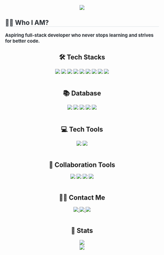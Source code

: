 <div align="center">
    <img src="https://capsule-render.vercel.app/api?type=waving&color=0:7cc5fe,100:0091ff&height=180&text=Yeongseo's%20GitHub&animation=fadeIn&fontColor=e0eaff&fontSize=70" />
</div>
<div style="text-align: left;"> 
    <h2 style="border-bottom: 1px solid #d8dee4; color: #282d33;">🙋‍♀️ Who I AM?</h2>  
    <div style="font-weight: 700; font-size: 15px; text-align: left; color: #282d33;">Aspiring full-stack developer who never stops learning and strives for better code.</div> 
</div>
<div align="center"> 
    <h2>🛠️ Tech Stacks</h2>  
    <div>
        <img src="https://img.shields.io/badge/html5-%23E34F26.svg?&style=for-the-badge&logo=html5&logoColor=white" />
        <img src="https://img.shields.io/badge/css3-%231572B6.svg?&style=for-the-badge&logo=css3&logoColor=white" />
        <img src="https://img.shields.io/badge/Bootstrap-7952B3?style=for-the-badge&logo=Bootstrap&logoColor=white"/> 
        <img src="https://img.shields.io/badge/Javascript-F7DF1E?style=for-the-badge&logo=Javascript&logoColor=white"/>        
        <img src="https://img.shields.io/badge/jQuery-0769AD?style=for-the-badge&logo=jQuery&logoColor=white"/>
        <img src="https://img.shields.io/badge/vue.js-%234FC08D.svg?&style=for-the-badge&logo=vue.js&logoColor=white" />
        <img src="https://img.shields.io/badge/java-%23007396.svg?&style=for-the-badge&logo=java&logoColor=white" />          
        <img src="https://img.shields.io/badge/Spring Boot-6DB33F?style=for-the-badge&logo=Spring Boot&logoColor=white"/>
        <img src="https://img.shields.io/badge/Spring-6DB33F?style=for-the-badge&logo=Spring&logoColor=white"/>
    </div>
</div></br>

<div align="center">
    <h2>📚 Database</h2>  
    <div>
        <img src="https://img.shields.io/badge/postgresql-%23336791.svg?&style=for-the-badge&logo=postgresql&logoColor=white" />
        <img src="https://img.shields.io/badge/Oracle-F80000?style=for-the-badge&logo=Oracle&logoColor=white"/>
        <img src="https://img.shields.io/badge/mysql-%234479A1.svg?&style=for-the-badge&logo=mysql&logoColor=white" />
        <img src="https://img.shields.io/badge/sqlite-%23003B57.svg?&style=for-the-badge&logo=sqlite&logoColor=white" />
        <img src="https://img.shields.io/badge/influxdb-%2322ADF6.svg?&style=for-the-badge&logo=influxdb&logoColor=white" />
    </div>
</div></br>

<div align="center">
    <h2>💻 Tech Tools</h2>  
    <div>
        <img src="https://img.shields.io/badge/visual%20studio%20code-%23007ACC.svg?&style=for-the-badge&logo=visual%20studio%20code&logoColor=white" />
        <img src="https://img.shields.io/badge/eclipse%20ide-%232C2255.svg?&style=for-the-badge&logo=eclipse%20ide&logoColor=white" />
    </div>
</div></br>

<div align="center">
    <h2>👭 Collaboration Tools</h2>  
    <div>
        <img src="https://img.shields.io/badge/Git-F05032?style=for-the-badge&logo=Git&logoColor=white"/>
        <img src="https://img.shields.io/badge/Github-181717?style=for-the-badge&logo=Github&logoColor=white"/>
        <img src="https://img.shields.io/badge/Notion-000000?style=for-the-badge&logo=Notion&logoColor=white"/>
        <img src="https://img.shields.io/badge/subversion-%23809CC9.svg?&style=for-the-badge&logo=subversion&logoColor=white" />
    </div>
</div></br>

<div align="center">
    <h2>🧑‍💻 Contact Me</h2>  
    <div>
        <a href="https://flame-steam-63f.notion.site/1a425e53dc0280b181e5db2c25376732?pvs=4"> 
            <img src="https://img.shields.io/badge/Notion-000000?style=for-the-badge&logo=Notion&logoColor=white"> 
        </a>
        <a href="mailto:sinyeongseo92@gmail.com"> 
            <img src="https://img.shields.io/badge/Gmail-EA4335?style=for-the-badge&logo=Gmail&logoColor=white"> 
        </a>
        <a href="https://velog.io/@olaf__/posts"> 
            <img src="https://img.shields.io/badge/Velog-20C997?style=for-the-badge&logo=Velog&logoColor=white"> 
        </a>
    </div>
</div></br>

<div align="center">
    <h2>🏅 Stats</h2>  
    <div>
        <img src="https://github-readme-stats.vercel.app/api?username=Sinyeongseo&bg_color=60,b8e0ff,85c4ff&title_color=ffffff&text_color=ffffff"/> <br>
        <img src="https://github-readme-stats.vercel.app/api/top-langs/?username=Sinyeongseo&layout=compact&bg_color=60,b8e0ff,85c4ff&title_color=ffffff&text_color=ffffff"/>
    </div>
</div>




    
